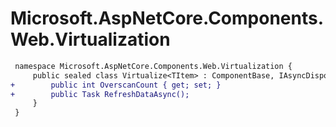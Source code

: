 # Microsoft.AspNetCore.Components.Web.Virtualization

``` diff
 namespace Microsoft.AspNetCore.Components.Web.Virtualization {
     public sealed class Virtualize<TItem> : ComponentBase, IAsyncDisposable, IVirtualizeJsCallbacks {
+        public int OverscanCount { get; set; }
+        public Task RefreshDataAsync();
     }
 }
```

